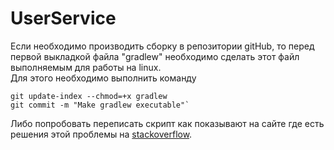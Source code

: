 # UserService

Если необходимо производить сборку в репозитории gitHub, то перед первой выкладкой файла "gradlew" необходимо сделать этот файл выполняемым для работы на linux.
<br/>
Для этого необходимо выполнить команду 
```
git update-index --chmod=+x gradlew
git commit -m "Make gradlew executable"`
```
Либо попробовать переписать скрипт как показывают на сайте где есть решения этой проблемы на [stackoverflow](https://stackoverflow.com/questions/58282791/why-when-i-use-github-actions-ci-for-a-gradle-project-i-face-gradlew-permiss).